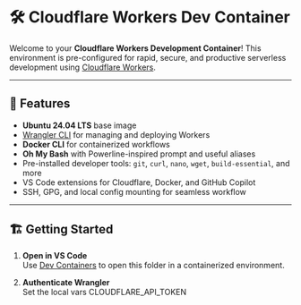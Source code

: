 # 🛠️ Cloudflare Workers Dev Container

Welcome to your **Cloudflare Workers Development Container**! This environment is pre-configured for rapid, secure, and productive serverless development using [Cloudflare Workers](https://workers.cloudflare.com/).

---

## 🚀 Features

- **Ubuntu 24.04 LTS** base image
- [Wrangler CLI](https://developers.cloudflare.com/workers/wrangler/) for managing and deploying Workers
- **Docker CLI** for containerized workflows
- **Oh My Bash** with Powerline-inspired prompt and useful aliases
- Pre-installed developer tools: `git`, `curl`, `nano`, `wget`, `build-essential`, and more
- VS Code extensions for Cloudflare, Docker, and GitHub Copilot
- SSH, GPG, and local config mounting for seamless workflow

---

## 🏗️ Getting Started

1. **Open in VS Code**  
   Use [Dev Containers](https://code.visualstudio.com/docs/devcontainers/containers) to open this folder in a containerized environment.

2. **Authenticate Wrangler**  
   Set the local vars CLOUDFLARE_API_TOKEN